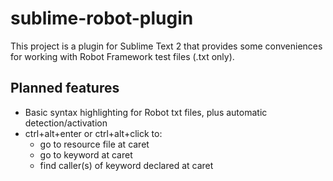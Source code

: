 sublime-robot-plugin
====================
This project is a plugin for Sublime Text 2 that provides some conveniences for working with Robot Framework test files (.txt only).

Planned features
--------

* Basic syntax highlighting for Robot txt files, plus automatic detection/activation
* ctrl+alt+enter or ctrl+alt+click to:
    * go to resource file at caret
    * go to keyword at caret
    * find caller(s) of keyword declared at caret